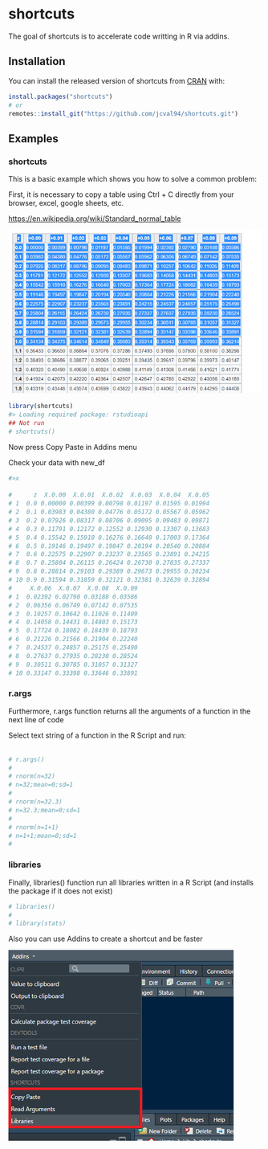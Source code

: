 
<!-- README.md is generated from README.Rmd. Please edit that file -->

# shortcuts

<!-- badges: start -->

<!-- badges: end -->

The goal of shortcuts is to accelerate code writting in R via addins.

## Installation

You can install the released version of shortcuts from
[CRAN](https://CRAN.R-project.org) with:

``` r
install.packages("shortcuts")
# or
remotes::install_git("https://github.com/jcval94/shortcuts.git")
```

## Examples

### shortcuts

This is a basic example which shows you how to solve a common problem:

First, it is necessary to copy a table using Ctrl + C directly from your
browser, excel, google sheets, etc.

<https://en.wikipedia.org/wiki/Standard_normal_table>

![Copy Addins](man/figures/copypste.png)

``` r
library(shortcuts)
#> Loading required package: rstudioapi
## Not run
# shortcuts()
```

Now press Copy Paste in Addins menu

Check your data with new\_df

``` r
#>x

#      z  X.0.00  X.0.01  X.0.02  X.0.03  X.0.04  X.0.05
# 1  0.0 0.00000 0.00399 0.00798 0.01197 0.01595 0.01994
# 2  0.1 0.03983 0.04380 0.04776 0.05172 0.05567 0.05962
# 3  0.2 0.07926 0.08317 0.08706 0.09095 0.09483 0.09871
# 4  0.3 0.11791 0.12172 0.12552 0.12930 0.13307 0.13683
# 5  0.4 0.15542 0.15910 0.16276 0.16640 0.17003 0.17364
# 6  0.5 0.19146 0.19497 0.19847 0.20194 0.20540 0.20884
# 7  0.6 0.22575 0.22907 0.23237 0.23565 0.23891 0.24215
# 8  0.7 0.25804 0.26115 0.26424 0.26730 0.27035 0.27337
# 9  0.8 0.28814 0.29103 0.29389 0.29673 0.29955 0.30234
# 10 0.9 0.31594 0.31859 0.32121 0.32381 0.32639 0.32894
#     X.0.06  X.0.07  X.0.08  X.0.09
# 1  0.02392 0.02790 0.03188 0.03586
# 2  0.06356 0.06749 0.07142 0.07535
# 3  0.10257 0.10642 0.11026 0.11409
# 4  0.14058 0.14431 0.14803 0.15173
# 5  0.17724 0.18082 0.18439 0.18793
# 6  0.21226 0.21566 0.21904 0.22240
# 7  0.24537 0.24857 0.25175 0.25490
# 8  0.27637 0.27935 0.28230 0.28524
# 9  0.30511 0.30785 0.31057 0.31327
# 10 0.33147 0.33398 0.33646 0.33891
```

### r.args

Furthermore, r.args function returns all the arguments of a function in
the next line of code

Select text string of a function in the R Script and run:

``` r

# r.args()
# 
# rnorm(n=32)
# n=32;mean=0;sd=1
# 
# rnorm(n=32.3)
# n=32.3;mean=0;sd=1
# 
# rnorm(n=1+1)
# n=1+1;mean=0;sd=1
#
```

### libraries

Finally, libraries() function run all libraries written in a R Script
(and installs the package if it does not exist)

``` r
# libraries()
# 
# library(stats)
```

Also you can use Addins to create a shortcut and be faster

![SHORTCUTS Addins](man/figures/short.png)
